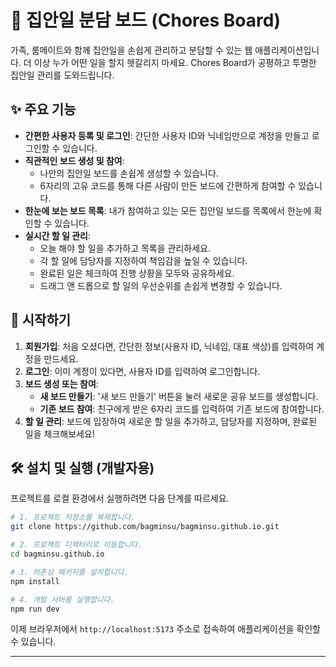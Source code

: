 # 🎯 집안일 분담 보드 (Chores Board)

가족, 룸메이트와 함께 집안일을 손쉽게 관리하고 분담할 수 있는 웹 애플리케이션입니다. 더 이상 누가 어떤 일을 할지 헷갈리지 마세요. Chores Board가 공평하고 투명한 집안일 관리를 도와드립니다.


## ✨ 주요 기능

- **간편한 사용자 등록 및 로그인**: 간단한 사용자 ID와 닉네임만으로 계정을 만들고 로그인할 수 있습니다.
- **직관적인 보드 생성 및 참여**:
    - 나만의 집안일 보드를 손쉽게 생성할 수 있습니다.
    - 6자리의 고유 코드를 통해 다른 사람이 만든 보드에 간편하게 참여할 수 있습니다.
- **한눈에 보는 보드 목록**: 내가 참여하고 있는 모든 집안일 보드를 목록에서 한눈에 확인할 수 있습니다.
- **실시간 할 일 관리**:
    - 오늘 해야 할 일을 추가하고 목록을 관리하세요.
    - 각 할 일에 담당자를 지정하여 책임감을 높일 수 있습니다.
    - 완료된 일은 체크하여 진행 상황을 모두와 공유하세요.
    - 드래그 앤 드롭으로 할 일의 우선순위를 손쉽게 변경할 수 있습니다.

## 🚀 시작하기

1.  **회원가입**: 처음 오셨다면, 간단한 정보(사용자 ID, 닉네임, 대표 색상)를 입력하여 계정을 만드세요.
2.  **로그인**: 이미 계정이 있다면, 사용자 ID를 입력하여 로그인합니다.
3.  **보드 생성 또는 참여**:
    - **새 보드 만들기**: '새 보드 만들기' 버튼을 눌러 새로운 공유 보드를 생성합니다.
    - **기존 보드 참여**: 친구에게 받은 6자리 코드를 입력하여 기존 보드에 참여합니다.
4.  **할 일 관리**: 보드에 입장하여 새로운 할 일을 추가하고, 담당자를 지정하며, 완료된 일을 체크해보세요!

## 🛠️ 설치 및 실행 (개발자용)

프로젝트를 로컬 환경에서 실행하려면 다음 단계를 따르세요.

```bash
# 1. 프로젝트 저장소를 복제합니다.
git clone https://github.com/bagminsu/bagminsu.github.io.git

# 2. 프로젝트 디렉터리로 이동합니다.
cd bagminsu.github.io

# 3. 의존성 패키지를 설치합니다.
npm install

# 4. 개발 서버를 실행합니다.
npm run dev
```

이제 브라우저에서 `http://localhost:5173` 주소로 접속하여 애플리케이션을 확인할 수 있습니다.

---
